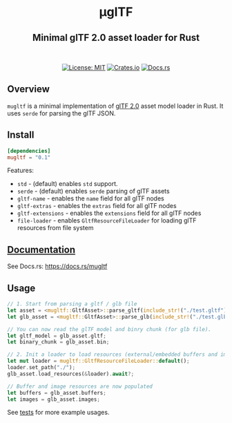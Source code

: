<h1 align="center">μglTF</h1>
<h2 align="center">Minimal glTF 2.0 asset loader for Rust</h2>
<br />
<p align="center">
  <a href="./LICENSE"><img src="https://img.shields.io/badge/License-MIT-yellow.svg" alt="License: MIT" /></a> 
  <a href="https://crates.io/crates/mugltf"><img src="https://img.shields.io/crates/v/mugltf.svg" alt="Crates.io" /></a> 
  <a href="https://docs.rs/mugltf"><img src="https://docs.rs/mugltf/badge.svg" alt="Docs.rs" /></a> 
</p>

## Overview
`mugltf` is a minimal implementation of [glTF 2.0](https://www.khronos.org/registry/glTF/specs/2.0/glTF-2.0.html) asset model loader in Rust. It uses `serde` for parsing the glTF JSON. 

## Install
```toml
[dependencies]
mugltf = "0.1"
```
Features:
- `std` - (default) enables `std` support.
- `serde` - (default) enables `serde` parsing of glTF assets
- `gltf-name` - enables the `name` field for all glTF nodes
- `gltf-extras` - enables the `extras` field for all glTF nodes
- `gltf-extensions` - enables the `extensions` field for all glTF nodes
- `file-loader` - enables `GltfResourceFileLoader` for loading glTF resources from file system

## [Documentation](https://docs.rs/mugltf)
See Docs.rs: https://docs.rs/mugltf

## Usage

```rust
// 1. Start from parsing a gltf / glb file
let asset = <mugltf::GltfAsset>::parse_gltf(include_str!("./test.gltf"));
let glb_asset = <mugltf::GltfAsset>::parse_glb(include_str!("./test.glb"));

// You can now read the glTF model and binry chunk (for glb file).
let gltf_model = glb_asset.gltf;
let binary_chunk = glb_asset.bin;

// 2. Init a loader to load resources (external/embedded buffers and images) async
let mut loader = mugltf::GltfResourceFileLoader::default();
loader.set_path("./");
glb_asset.load_resources(&loader).await?;

// Buffer and image resources are now populated
let buffers = glb_asset.buffers;
let images = glb_asset.images;
```

See [tests](./tests/) for more example usages.
